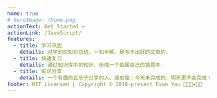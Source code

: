 ```yaml
---
home: true
# heroImage: /home.png
actionText: Get Started →
actionLink: /JavaScript/
features:
  - title: 学习巩固
    details: 对学到的知识总结，一知半解，是写不出好的文章的.
  - title: 快速复习
    details: 通过知识库中的知识，形成一个独属自己的错题本.
  - title: 知识分享
    details: 一个有趣的且乐于分享的人。座右铭：今天未完成的，明天更不会完成！
footer: MIT Licensed | Copyright © 2018-present Evan You 🎿💫✨✈🎉🚀
---
```

